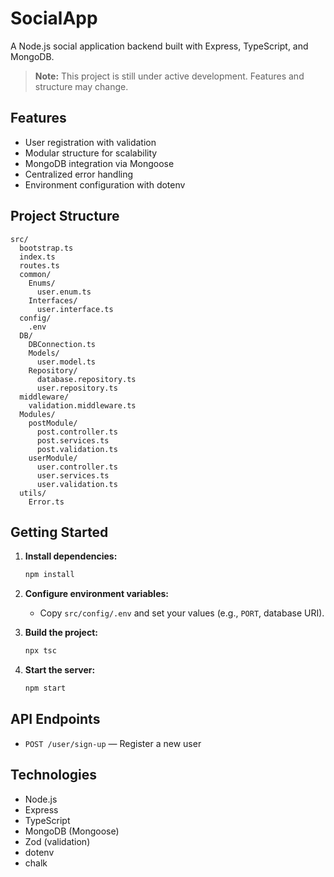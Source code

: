 # SocialApp

A Node.js social application backend built with Express, TypeScript, and MongoDB.

> **Note:** This project is still under active development. Features and structure may change.

## Features

- User registration with validation
- Modular structure for scalability
- MongoDB integration via Mongoose
- Centralized error handling
- Environment configuration with dotenv

## Project Structure

```
src/
  bootstrap.ts
  index.ts
  routes.ts
  common/
    Enums/
      user.enum.ts
    Interfaces/
      user.interface.ts
  config/
    .env
  DB/
    DBConnection.ts
    Models/
      user.model.ts
    Repository/
      database.repository.ts
      user.repository.ts
  middleware/
    validation.middleware.ts
  Modules/
    postModule/
      post.controller.ts
      post.services.ts
      post.validation.ts
    userModule/
      user.controller.ts
      user.services.ts
      user.validation.ts
  utils/
    Error.ts
```

## Getting Started

1. **Install dependencies:**
   ```sh
   npm install
   ```

2. **Configure environment variables:**
   - Copy `src/config/.env` and set your values (e.g., `PORT`, database URI).

3. **Build the project:**
   ```sh
   npx tsc
   ```

4. **Start the server:**
   ```sh
   npm start
   ```

## API Endpoints

- `POST /user/sign-up` — Register a new user

## Technologies

- Node.js
- Express
- TypeScript
- MongoDB (Mongoose)
- Zod (validation)
- dotenv
- chalk
